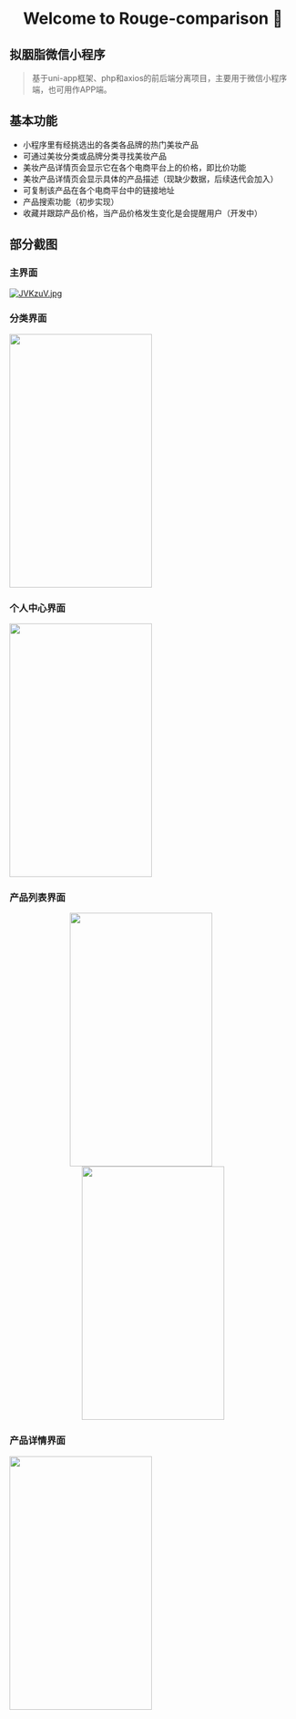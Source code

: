 <h1 align="center">Welcome to Rouge-comparison 👋</h1>

## 拟胭脂微信小程序

> 基于uni-app框架、php和axios的前后端分离项目，主要用于微信小程序端，也可用作APP端。

## 基本功能

- 小程序里有经挑选出的各类各品牌的热门美妆产品
- 可通过美妆分类或品牌分类寻找美妆产品
- 美妆产品详情页会显示它在各个电商平台上的价格，即比价功能
- 美妆产品详情页会显示具体的产品描述（现缺少数据，后续迭代会加入）
- 可复制该产品在各个电商平台中的链接地址
- 产品搜索功能（初步实现）
- 收藏并跟踪产品价格，当产品价格发生变化是会提醒用户（开发中）

## 部分截图

###	主界面

[![JVKzuV.jpg](https://s1.ax1x.com/2020/04/17/JVKzuV.jpg)](https://imgchr.com/i/JVKzuV)

###	分类界面

<img src="https://www.xiaoqw.online/nyz/img/Preview/class.png" border="0" width="250" height="445" />

###	个人中心界面

<img src="https://www.xiaoqw.online/nyz/img/Preview/user.png" border="0" width="250" height="445" />

###	产品列表界面

<figure class="half" style="text-align: center;">
    <img src="https://www.xiaoqw.online/nyz/img/Preview/list1.png" border="0" width="250" height="445" style="margin-right: 10%" />
    <img src="https://www.xiaoqw.online/nyz/img/Preview/list2.png" border="0" width="250" height="445" />
</figure>

###	产品详情界面

<img src="https://www.xiaoqw.online/nyz/img/Preview/good.png" border="0" width="250" height="445" />

